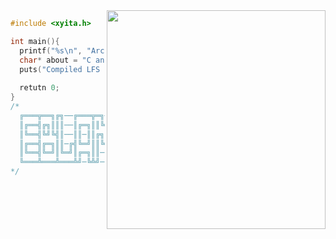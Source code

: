 <img src="https://avatars.githubusercontent.com/u/79300121?v=4" align="right" height=350px\>

```c
#include <xyita.h>

int main(){
  printf("%s\n", "Arch Linux user");
  char* about = "C and Python devel";
  puts("Compiled LFS and gentoo");
  
  retutn 0;
}
/*
  ╔═══╦══╗╔╗──╔═══╦═╗─╔╗
  ║╔══╣╔╗║║║──║╔═╗║║╚╗║║
  ║╚══╣╚╝╚╣║──║║─║║╔╗╚╝║
  ║╔══╣╔═╗║║─╔╣╚═╝║║╚╗║║
  ║╚══╣╚═╝║╚═╝║╔═╗║║─║║║
  ╚═══╩═══╩═══╩╝─╚╩╝─╚═╝
*/
